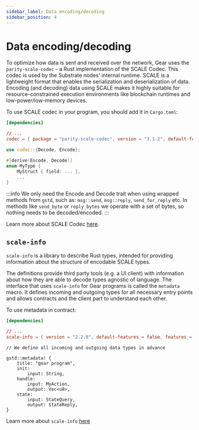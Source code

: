 ```yaml
---
sidebar_label: Data encoding/decoding
sidebar_position: 4
---
```


# Data encoding/decoding

To optimize how data is sent and received over the network, Gear uses the `parity-scale-codec` - a Rust implementation of the SCALE Codec. This codec is used by the Substrate nodes' internal runtime. SCALE is a lightweight format that enables the serialization and deserialization of data. Encoding (and decoding) data using SCALE makes it highly suitable for resource-constrained execution environments like blockchain runtimes and low-power/low-memory devices.

To use SCALE codec in your program, you should add it in `Cargo.toml`:

```toml
[dependencies]

// ...
codec = { package = "parity-scale-codec", version = "3.1.2", default-features = false, features = ["derive", "full"] }
```

```rust
use codec::{Decode, Encode};

#[derive(Encode, Decode)]
enum MyType {
    MyStruct { field: ... },
    ...
}
```

:::info
We only need the Encode and Decode trait when using wrapped methods from `gstd`, such as: `msg::send`, `msg::reply`, `send_for_reply` etc. In methods like `send_byte` or `reply_bytes` we operate with a set of bytes, so nothing needs to be decoded/encoded.
:::

Learn more about SCALE Codec [here](https://github.com/paritytech/parity-scale-codec).

## `scale-info`

`scale-info` is a library to describe Rust types, intended for providing information about the structure of encodable SCALE types.

The definitions provide third party tools (e.g. a UI client) with information about how they are able to decode types agnostic of language. The interface that uses `scale-info` for Gear programs is called the `metadata` macro. It defines incoming and outgoing types for all necessary entry points and allows contracts and the client part to understand each other.

To use metadata in contract:

```toml
[dependencies]

// ...
scale-info = { version = "2.2.0", default-features = false, features = ["derive"] }
```

```
// We define all incoming and outgoing data types in advance

gstd::metadata! {
    title: "gear program",
    init:
        input: String,
    handle:
        input: MyAction,
        output: Vec<u8>,
    state:
        input: StateQuery,
        output: StateReply,
}
```

Learn more about `scale-info` [here](https://github.com/paritytech/scale-info)
